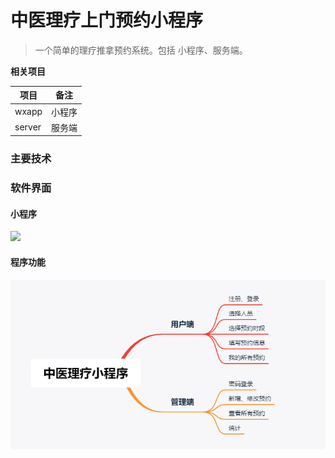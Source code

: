 # 中医理疗上门预约小程序

> 一个简单的理疗推拿预约系统。包括 小程序、服务端。

**相关项目**

| 项目   | 备注   |
| ------ | ------ |
| wxapp  | 小程序 |
| server | 服务端 |

### 主要技术



### 软件界面

#### 小程序

![](D:\微信小程序\中医理疗预约服务程序\doc\6.jpg)



#### 程序功能

![](.\doc\7.jpg)